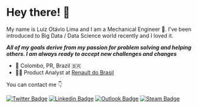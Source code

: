 # Hey there! 🖖

My name is Luiz Otávio Lima and I am a Mechanical Engineer 🔧. I've been introduced to Big Data / Data Science world recently and I loved it.

***All of my goals derive from my passion for problem solving and helping others. I am always ready to accept new challenges and changes***

- 📍 Colombo, PR, Brazil 🇧🇷
- 👨‍💻 Product Analyst at [Renault do Brasil](https://www.renault.com.br/grupo-renault.html)

You can contact me 👇

[![Twitter Badge](https://img.shields.io/badge/-@luiz_oflima-00acee?style=flat-square&labelColor=00acee&logo=twitter&logoColor=white&link=https://twitter.com/luiz_oflima)](https://twitter.com/luiz_oflima) 
[![Linkedin Badge](https://img.shields.io/badge/-Luiz%20Otávio%20Lima-0e76a8?style=flat-square&logo=Linkedin&logoColor=white&link=https://www.linkedin.com/in/luiz-ot%C3%A1vio-f-lima-59bb57131//)](https://www.linkedin.com/in/luiz-ot%C3%A1vio-f-lima-59bb57131/)
[![Outlook Badge](https://img.shields.io/badge/-luiz.oflima@outlook.com-0000?style=flat-square&logo=E-mailk&logoColor=white&link=mailto:luiz.oflima@outlook.com)](mailto:luiz.oflima@outlook.com)
[![Steam Badge](https://img.shields.io/badge/-Lutafel-000?style=flat-square&logo=Steam&logoColor=white&link=https://steamcommunity.com/id/Lutafel/)](https://steamcommunity.com/id/Lutafel/)

